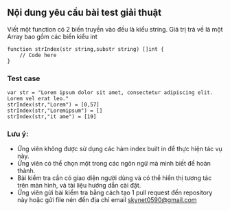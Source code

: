 ## Nội dung yêu cầu bài test giải thuật

Viết một function có 2 biến truyền vào đều là kiểu string. Giá trị trả về là một Array bao gồm các biến kiểu int

```
function strIndex(str string,substr string) []int {
    // Code here
}
```

### Test case

```
var str = "Lorem ipsum dolor sit amet, consectetur adipiscing elit. Lorem vel erat leo."
strIndex(str,"Lorem") = [0,57]
strIndex(str,"Loremipsum") = []
strIndex(str,"it ame") = [19]
```

### Lưu ý: 
+ Ứng viên không được sử dụng các hàm index built in để thực hiện tác vụ này. 
+ Ứng viên có thể chọn một trong các ngôn ngữ mà mình biết để hoàn thành.
+ Bài kiểm tra cần có giao diện người dùng và có thể hiển thị tương tác trên màn hình, và tài liệu hướng dẫn cài đặt.
+ Ứng viên gửi bài kiểm tra bằng cách tạo 1 pull request đến repository này hoặc gửi file nén đến địa chỉ email skynet0590@gmail.com